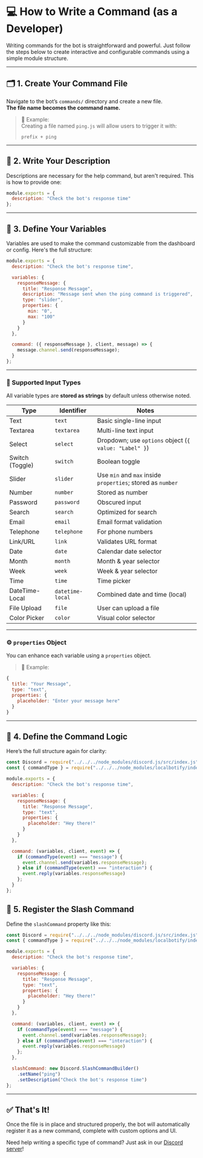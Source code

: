 # 💻 How to Write a Command (as a Developer)

Writing commands for the bot is straightforward and powerful. Just follow the steps below to create interactive and configurable commands using a simple module structure.

---

## 🗂️ 1. Create Your Command File

Navigate to the bot’s `commands/` directory and create a new file.  
**The file name becomes the command name.**

> 📌 Example:  
> Creating a file named `ping.js` will allow users to trigger it with:
> ```
> prefix + ping
> ```

---

## 🎨 2. Write Your Description

Descriptions are necessary for the help command, but aren't required. This is how to provide one:

```js
module.exports = {
  description: "Check the bot's response time"
};
```

---

## 🧩 3. Define Your Variables

Variables are used to make the command customizable from the dashboard or config. Here's the full structure:

```js
module.exports = {
  description: "Check the bot's response time",

  variables: {
    responseMessage: {
      title: "Response Message",
      description: "Message sent when the ping command is triggered",
      type: "slider",
      properties: {
        min: "0",
        max: "100"
      }
    }
  },

  command: ({ responseMessage }, client, message) => {
    message.channel.send(responseMessage);
  }
};
```

---

### 🧰 Supported Input Types

All variable types are **stored as strings** by default unless otherwise noted.

| Type            | Identifier         | Notes                                                                 |
|-----------------|--------------------|-----------------------------------------------------------------------|
| Text            | `text`             | Basic single-line input                                               |
| Textarea        | `textarea`         | Multi-line text input                                                 |
| Select          | `select`           | Dropdown; use `options` object (`{ value: "Label" }`)                 |
| Switch (Toggle) | `switch`           | Boolean toggle                                                        |
| Slider          | `slider`           | Use `min` and `max` inside `properties`; stored as `number`           |
| Number          | `number`           | Stored as number                                                      |
| Password        | `password`         | Obscured input                                                        |
| Search          | `search`           | Optimized for search                                                  |
| Email           | `email`            | Email format validation                                               |
| Telephone       | `telephone`        | For phone numbers                                                     |
| Link/URL        | `link`             | Validates URL format                                                  |
| Date            | `date`             | Calendar date selector                                                |
| Month           | `month`            | Month & year selector                                                 |
| Week            | `week`             | Week & year selector                                                  |
| Time            | `time`             | Time picker                                                           |
| DateTime-Local  | `datetime-local`   | Combined date and time (local)                                        |
| File Upload     | `file`             | User can upload a file                                                |
| Color Picker    | `color`            | Visual color selector                                                 |

---

### ⚙️ `properties` Object

You can enhance each variable using a `properties` object.

> 📌 Example:
```js
{
  title: "Your Message",
  type: "text",
  properties: {
    placeholder: "Enter your message here"
  }
}
```

---

## 🧠 4. Define the Command Logic

Here’s the full structure again for clarity:

```js
const Discord = require("../../../node_modules/discord.js/src/index.js");
const { commandType } = require("../../../node_modules/localbotify/index.js");

module.exports = {
  description: "Check the bot's response time",

  variables: {
    responseMessage: {
      title: "Response Message",
      type: "text",
      properties: {
        placeholder: "Hey there!"
      }
    }
  },

  command: (variables, client, event) => {
    if (commandType(event) === "message") {
      event.channel.send(variables.responseMessage);
    } else if (commandType(event) === "interaction") {
      event.reply(variables.responseMessage)
    };
  }
};
```

## 🔧 5. Register the Slash Command

Define the `slashCommand` property like this:

```js
const Discord = require("../../../node_modules/discord.js/src/index.js");
const { commandType } = require("../../../node_modules/localbotify/index.js");

module.exports = {
  description: "Check the bot's response time",

  variables: {
    responseMessage: {
      title: "Response Message",
      type: "text",
      properties: {
        placeholder: "Hey there!"
      }
    }
  },

  command: (variables, client, event) => {
    if (commandType(event) === "message") {
      event.channel.send(variables.responseMessage);
    } else if (commandType(event) === "interaction") {
      event.reply(variables.responseMessage)
    };
  },

  slashCommand: new Discord.SlashCommandBuilder()
    .setName("ping")
    .setDescription("Check the bot's response time")
};
```

---

## ✅ That's It!

Once the file is in place and structured properly, the bot will automatically register it as a new command, complete with custom options and UI.

Need help writing a specific type of command? Just ask in our [Discord server](https://discord.gg/gSrCtBMgeY)!